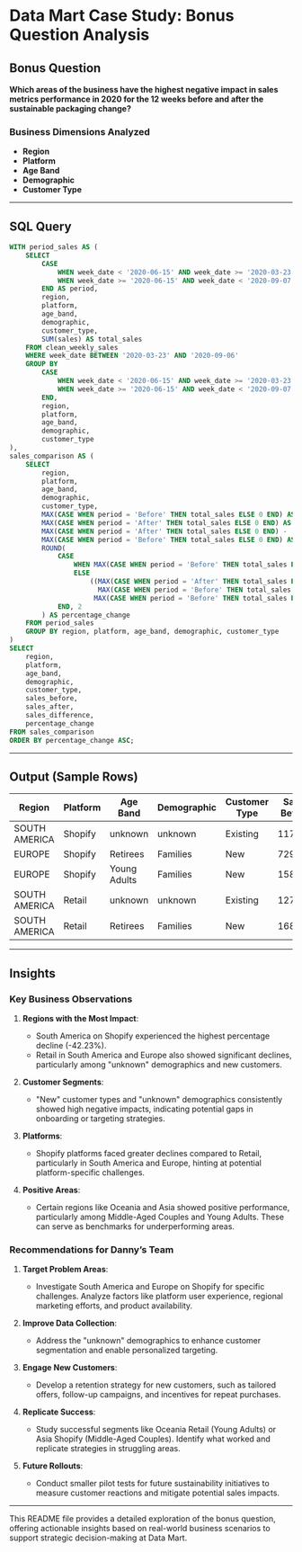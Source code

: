 # Data Mart Case Study: Bonus Question Analysis

## Bonus Question
**Which areas of the business have the highest negative impact in sales metrics performance in 2020 for the 12 weeks before and after the sustainable packaging change?**

### Business Dimensions Analyzed
- **Region**
- **Platform**
- **Age Band**
- **Demographic**
- **Customer Type**

---

## SQL Query

```sql
WITH period_sales AS (
    SELECT
        CASE
            WHEN week_date < '2020-06-15' AND week_date >= '2020-03-23' THEN 'Before'
            WHEN week_date >= '2020-06-15' AND week_date < '2020-09-07' THEN 'After'
        END AS period,
        region,
        platform,
        age_band,
        demographic,
        customer_type,
        SUM(sales) AS total_sales
    FROM clean_weekly_sales
    WHERE week_date BETWEEN '2020-03-23' AND '2020-09-06'
    GROUP BY
        CASE
            WHEN week_date < '2020-06-15' AND week_date >= '2020-03-23' THEN 'Before'
            WHEN week_date >= '2020-06-15' AND week_date < '2020-09-07' THEN 'After'
        END,
        region,
        platform,
        age_band,
        demographic,
        customer_type
),
sales_comparison AS (
    SELECT
        region,
        platform,
        age_band,
        demographic,
        customer_type,
        MAX(CASE WHEN period = 'Before' THEN total_sales ELSE 0 END) AS sales_before,
        MAX(CASE WHEN period = 'After' THEN total_sales ELSE 0 END) AS sales_after,
        MAX(CASE WHEN period = 'After' THEN total_sales ELSE 0 END) - 
        MAX(CASE WHEN period = 'Before' THEN total_sales ELSE 0 END) AS sales_difference,
        ROUND(
            CASE
                WHEN MAX(CASE WHEN period = 'Before' THEN total_sales ELSE 0 END) = 0 THEN 0
                ELSE 
                    ((MAX(CASE WHEN period = 'After' THEN total_sales ELSE 0 END) - 
                      MAX(CASE WHEN period = 'Before' THEN total_sales ELSE 0 END)) * 100.0 /
                     MAX(CASE WHEN period = 'Before' THEN total_sales ELSE 0 END))
            END, 2
        ) AS percentage_change
    FROM period_sales
    GROUP BY region, platform, age_band, demographic, customer_type
)
SELECT
    region,
    platform,
    age_band,
    demographic,
    customer_type,
    sales_before,
    sales_after,
    sales_difference,
    percentage_change
FROM sales_comparison
ORDER BY percentage_change ASC;
```

---

## Output (Sample Rows)

| Region        | Platform | Age Band   | Demographic | Customer Type | Sales Before | Sales After | Sales Difference | Percentage Change |
|---------------|----------|------------|-------------|---------------|--------------|-------------|------------------|-------------------|
| SOUTH AMERICA | Shopify  | unknown    | unknown     | Existing      | 11785        | 6808        | -4977            | -42.23            |
| EUROPE        | Shopify  | Retirees   | Families    | New           | 7292         | 4834        | -2458            | -33.71            |
| EUROPE        | Shopify  | Young Adults | Families   | New           | 15863        | 11426       | -4437            | -27.97            |
| SOUTH AMERICA | Retail   | unknown    | unknown     | Existing      | 127781       | 98131       | -29650           | -23.20            |
| SOUTH AMERICA | Retail   | Retirees   | Families    | New           | 168495       | 132639      | -35856           | -21.28            |

---

## Insights

### Key Business Observations
1. **Regions with the Most Impact**:
   - South America on Shopify experienced the highest percentage decline (-42.23%).
   - Retail in South America and Europe also showed significant declines, particularly among "unknown" demographics and new customers.

2. **Customer Segments**:
   - "New" customer types and "unknown" demographics consistently showed high negative impacts, indicating potential gaps in onboarding or targeting strategies.

3. **Platforms**:
   - Shopify platforms faced greater declines compared to Retail, particularly in South America and Europe, hinting at potential platform-specific challenges.

4. **Positive Areas**:
   - Certain regions like Oceania and Asia showed positive performance, particularly among Middle-Aged Couples and Young Adults. These can serve as benchmarks for underperforming areas.

### Recommendations for Danny’s Team
1. **Target Problem Areas**:
   - Investigate South America and Europe on Shopify for specific challenges. Analyze factors like platform user experience, regional marketing efforts, and product availability.

2. **Improve Data Collection**:
   - Address the "unknown" demographics to enhance customer segmentation and enable personalized targeting.

3. **Engage New Customers**:
   - Develop a retention strategy for new customers, such as tailored offers, follow-up campaigns, and incentives for repeat purchases.

4. **Replicate Success**:
   - Study successful segments like Oceania Retail (Young Adults) or Asia Shopify (Middle-Aged Couples). Identify what worked and replicate strategies in struggling areas.

5. **Future Rollouts**:
   - Conduct smaller pilot tests for future sustainability initiatives to measure customer reactions and mitigate potential sales impacts.

---

This README file provides a detailed exploration of the bonus question, offering actionable insights based on real-world business scenarios to support strategic decision-making at Data Mart.

